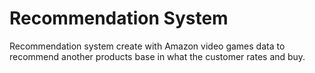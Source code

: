 # Recommendation System

Recommendation system create with Amazon video games data to recommend another products base in what the customer rates and buy.
